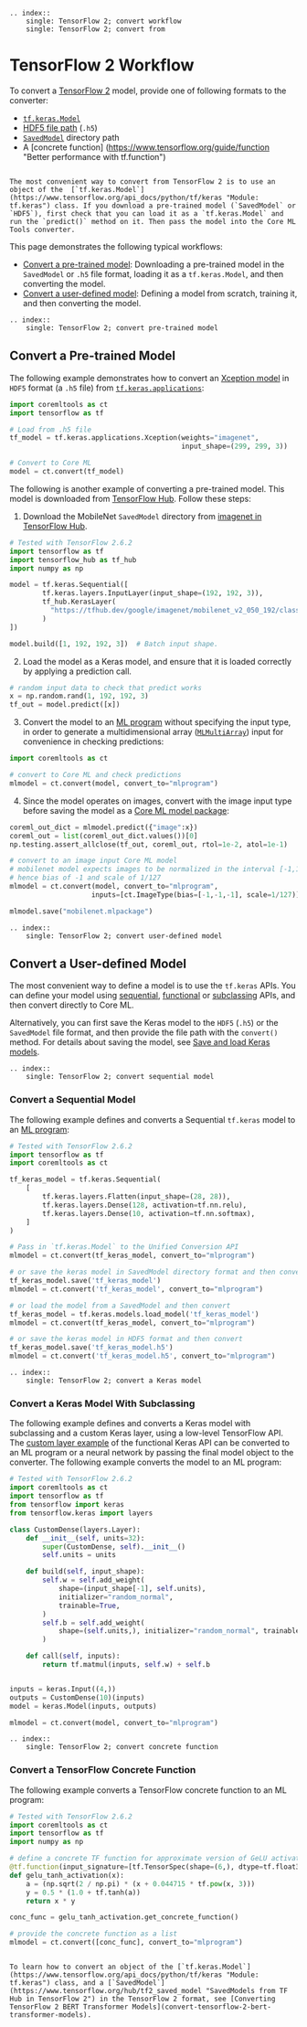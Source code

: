 ```{eval-rst}
.. index:: 
    single: TensorFlow 2; convert workflow
    single: TensorFlow 2; convert from
```


# TensorFlow 2 Workflow

To convert a [TensorFlow 2](https://www.tensorflow.org/api_docs) model, provide one of following formats to the converter:

- [`tf.keras.Model`](https://www.tensorflow.org/api_docs/python/tf/keras "Module: tf.keras")
- [HDF5 file path](https://keras.io/api/models/model_saving_apis/ "Model saving & serialization APIs") (`.h5`)
- [`SavedModel`](https://www.tensorflow.org/guide/saved_model "Using the SavedModel format") directory path
- A [concrete function] \(<https://www.tensorflow.org/guide/function> "Better performance with tf.function")

```{admonition} Recommended Format

The most convenient way to convert from TensorFlow 2 is to use an object of the  [`tf.keras.Model`](https://www.tensorflow.org/api_docs/python/tf/keras "Module: tf.keras") class. If you download a pre-trained model (`SavedModel` or `HDF5`), first check that you can load it as a `tf.keras.Model` and run the `predict()` method on it. Then pass the model into the Core ML Tools converter.
```

This page demonstrates the following typical workflows:

- [Convert a pre-trained model](#convert-a-pre-trained-model): Downloading a pre-trained model in the `SavedModel` or `.h5` file format, loading it as a `tf.keras.Model`, and then converting the model.
- [Convert a user-defined model](#convert-a-user-defined-model): Defining a model from scratch, training it, and then converting the model.


```{eval-rst}
.. index:: 
    single: TensorFlow 2; convert pre-trained model
```

## Convert a Pre-trained Model

The following example demonstrates how to convert an [Xception model](https://www.tensorflow.org/api_docs/python/tf/keras/applications/xception "Module: tf.keras.applications.xception") in `HDF5` format (a `.h5` file) from [`tf.keras.applications`](https://www.tensorflow.org/api_docs/python/tf/keras/applications "Module: tf.keras.applications"):

```python
import coremltools as ct 
import tensorflow as tf

# Load from .h5 file
tf_model = tf.keras.applications.Xception(weights="imagenet", 
                                          input_shape=(299, 299, 3))

# Convert to Core ML
model = ct.convert(tf_model)
```

The following is another example of converting a pre-trained model. This model is downloaded from [TensorFlow Hub](https://tfhub.dev). Follow these steps:

1. Download the MobileNet `SavedModel` directory from [imagenet in TensorFlow Hub](https://tfhub.dev/google/imagenet/mobilenet_v2_050_192/classification/4 "imagenet/mobilenet_v2_050_192/classification").

```python
# Tested with TensorFlow 2.6.2
import tensorflow as tf
import tensorflow_hub as tf_hub
import numpy as np

model = tf.keras.Sequential([
        tf.keras.layers.InputLayer(input_shape=(192, 192, 3)),
        tf_hub.KerasLayer(
          "https://tfhub.dev/google/imagenet/mobilenet_v2_050_192/classification/4"
        )
])

model.build([1, 192, 192, 3])  # Batch input shape.
```

2. Load the model as a Keras model, and ensure that it is loaded correctly by applying a prediction call. 

```python
# random input data to check that predict works
x = np.random.rand(1, 192, 192, 3)
tf_out = model.predict([x])
```

3. Convert the model to an [ML program](convert-to-ml-program) without specifying the input type, in order to generate a multidimensional array ([`MLMultiArray`](https://developer.apple.com/documentation/coreml/mlmultiarray)) input for convenience in checking predictions: 

```python
import coremltools as ct

# convert to Core ML and check predictions
mlmodel = ct.convert(model, convert_to="mlprogram")
```

4. Since the model operates on images, convert with the image input type before saving the model as a [Core ML model package](convert-to-ml-program.md#save-ml-programs-as-model-packages):

```python
coreml_out_dict = mlmodel.predict({"image":x})
coreml_out = list(coreml_out_dict.values())[0]
np.testing.assert_allclose(tf_out, coreml_out, rtol=1e-2, atol=1e-1)

# convert to an image input Core ML model
# mobilenet model expects images to be normalized in the interval [-1,1]
# hence bias of -1 and scale of 1/127
mlmodel = ct.convert(model, convert_to="mlprogram",
                    inputs=[ct.ImageType(bias=[-1,-1,-1], scale=1/127)])

mlmodel.save("mobilenet.mlpackage")
```

```{eval-rst}
.. index:: 
    single: TensorFlow 2; convert user-defined model
```

## Convert a User-defined Model

The most convenient way to define a model is to use the  `tf.keras` APIs. You can define your model using [sequential](https://www.tensorflow.org/guide/keras/sequential_model "The Sequential model"), [functional](https://www.tensorflow.org/guide/keras/functional "The Functional API") or [subclassing](https://www.tensorflow.org/guide/keras/custom_layers_and_models "Making new Layers and Models via subclassing") APIs, and then convert directly to Core ML. 

Alternatively, you can first save the Keras model to the `HDF5` (`.h5`) or the `SavedModel` file format, and then provide the file path with the `convert()` method. For details about saving the model, see [Save and load Keras models](https://www.tensorflow.org/guide/keras/save_and_serialize "Save and load Keras models").

```{eval-rst}
.. index:: 
    single: TensorFlow 2; convert sequential model
```

### Convert a Sequential Model

The following example defines and converts a Sequential `tf.keras` model to an [ML program](convert-to-ml-program):

```python convert_tf_keras_model
# Tested with TensorFlow 2.6.2
import tensorflow as tf
import coremltools as ct

tf_keras_model = tf.keras.Sequential(
    [
        tf.keras.layers.Flatten(input_shape=(28, 28)),
        tf.keras.layers.Dense(128, activation=tf.nn.relu),
        tf.keras.layers.Dense(10, activation=tf.nn.softmax),
    ]
)

# Pass in `tf.keras.Model` to the Unified Conversion API
mlmodel = ct.convert(tf_keras_model, convert_to="mlprogram")

# or save the keras model in SavedModel directory format and then convert
tf_keras_model.save('tf_keras_model')
mlmodel = ct.convert('tf_keras_model', convert_to="mlprogram")

# or load the model from a SavedModel and then convert
tf_keras_model = tf.keras.models.load_model('tf_keras_model')
mlmodel = ct.convert(tf_keras_model, convert_to="mlprogram")

# or save the keras model in HDF5 format and then convert
tf_keras_model.save('tf_keras_model.h5')
mlmodel = ct.convert('tf_keras_model.h5', convert_to="mlprogram")
```

```{eval-rst}
.. index:: 
    single: TensorFlow 2; convert a Keras model
```

### Convert a Keras Model With Subclassing

The following example defines and converts a Keras model with subclassing and a custom Keras layer, using a low-level TensorFlow API. The [custom layer example](https://www.tensorflow.org/guide/keras/functional#extend_the_api_using_custom_layers) of the functional Keras API can be converted to an ML program or a neural network by passing the final model object to the converter. The following example converts the model to an ML program:

```python
# Tested with TensorFlow 2.6.2
import coremltools as ct
import tensorflow as tf
from tensorflow import keras
from tensorflow.keras import layers

class CustomDense(layers.Layer):
    def __init__(self, units=32):
        super(CustomDense, self).__init__()
        self.units = units

    def build(self, input_shape):
        self.w = self.add_weight(
            shape=(input_shape[-1], self.units),
            initializer="random_normal",
            trainable=True,
        )
        self.b = self.add_weight(
            shape=(self.units,), initializer="random_normal", trainable=True
        )

    def call(self, inputs):
        return tf.matmul(inputs, self.w) + self.b


inputs = keras.Input((4,))
outputs = CustomDense(10)(inputs)
model = keras.Model(inputs, outputs)

mlmodel = ct.convert(model, convert_to="mlprogram")
```

```{eval-rst}
.. index:: 
    single: TensorFlow 2; convert concrete function
```

### Convert a TensorFlow Concrete Function

The following example converts a TensorFlow concrete function to an ML program:

```python
# Tested with TensorFlow 2.6.2
import coremltools as ct
import tensorflow as tf
import numpy as np

# define a concrete TF function for approximate version of GeLU activation
@tf.function(input_signature=[tf.TensorSpec(shape=(6,), dtype=tf.float32)])
def gelu_tanh_activation(x):
	a = (np.sqrt(2 / np.pi) * (x + 0.044715 * tf.pow(x, 3)))
	y = 0.5 * (1.0 + tf.tanh(a))
	return x * y

conc_func = gelu_tanh_activation.get_concrete_function()

# provide the concrete function as a list
mlmodel = ct.convert([conc_func], convert_to="mlprogram")
```

```{admonition} Converting a BERT Transformer Model

To learn how to convert an object of the [`tf.keras.Model`](https://www.tensorflow.org/api_docs/python/tf/keras "Module: tf.keras") class, and a [`SavedModel`](https://www.tensorflow.org/hub/tf2_saved_model "SavedModels from TF Hub in TensorFlow 2") in the TensorFlow 2 format, see [Converting TensorFlow 2 BERT Transformer Models](convert-tensorflow-2-bert-transformer-models).
```
